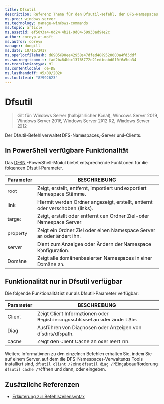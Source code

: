 ```yaml
---
title: Dfsutil
description: Referenz Thema für den Dfsutil-Befehl, der DFS-Namespaces, Server und Clients verwaltet.
ms.prod: windows-server
ms.technology: manage-windows-commands
ms.topic: article
ms.assetid: ef5093a4-0d24-4b21-9d04-59933ad98e2c
author: coreyp-at-msft
ms.author: coreyp
manager: dongill
ms.date: 10/16/2017
ms.openlocfilehash: d6905d90ee42958e47dfed4869520000a4fd3ddf
ms.sourcegitcommit: fad2ba64bbc13763772e21ed3eabd010f6a5da34
ms.translationtype: MT
ms.contentlocale: de-DE
ms.lasthandoff: 05/09/2020
ms.locfileid: "82992623"
---
```

# <a name="dfsutil"></a>Dfsutil

> Gilt für: Windows Server (halbjährlicher Kanal), Windows Server 2019, Windows Server 2016, Windows Server 2012 R2, Windows Server 2012

Der Dfsutil-Befehl verwaltet DFS-Namespaces,-Server und-Clients.

## <a name="functionality-available-in-powershell"></a>In PowerShell verfügbare Funktionalität

Das [DFSN](https://docs.microsoft.com/powershell/module/dfsn/?view=win10-ps) -PowerShell-Modul bietet entsprechende Funktionen für die folgenden Dfsutil-Parameter.

| Parameter | BESCHREIBUNG |
| --------- | ----------- |
| root | Zeigt, erstellt, entfernt, importiert und exportiert Namespace Stämme. |
| link | Hiermit werden Ordner angezeigt, erstellt, entfernt oder verschoben (links). |
| target | Zeigt, erstellt oder entfernt den Ordner Ziel-oder Namespace Server. |
| property | Zeigt ein Ordner Ziel oder einen Namespace Server an oder ändert ihn. |
| server | Dient zum Anzeigen oder Ändern der Namespace Konfiguration. |
| Domäne | Zeigt alle domänenbasierten Namespaces in einer Domäne an. |

## <a name="functionality-available-only-in-dfsutil"></a>Funktionalität nur in Dfsutil verfügbar

Die folgende Funktionalität ist nur als Dfsutil-Parameter verfügbar:

| Parameter | BESCHREIBUNG |
| --------- | ----------- |
| Client | Zeigt Client Informationen oder Registrierungsschlüssel an oder ändert Sie. |
| Diag | Ausführen von Diagnosen oder Anzeigen von dfsdirs/dfspath. |
| cache | Zeigt den Client Cache an oder leert ihn. |

Weitere Informationen zu den einzelnen Befehlen erhalten Sie, indem Sie auf einem Server, auf dem die DFS-Namespaces-Verwaltungs Tools installiert sind, `dfsutil client /?`eine `dfsutil diag /?`Eingabeaufforderung `dfsutil cache /?`öffnen und dann, oder eingeben.

## <a name="additional-references"></a>Zusätzliche Referenzen

- [Erläuterung zur Befehlszeilensyntax](command-line-syntax-key.md)